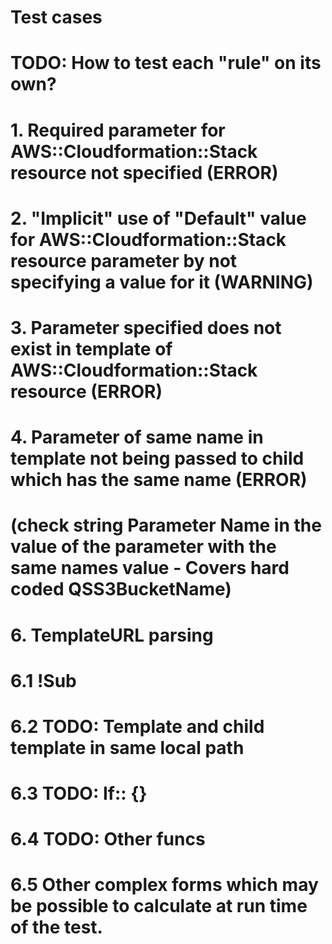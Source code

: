 # Test cases

# TODO: How to test each "rule" on its own?

# 1. Required parameter for AWS::Cloudformation::Stack resource not specified (ERROR)

# 2. "Implicit" use of "Default" value for AWS::Cloudformation::Stack resource parameter by not specifying a value for it (WARNING)

# 3. Parameter specified does not exist in template of AWS::Cloudformation::Stack resource (ERROR)

# 4. Parameter of same name in template not being passed to child which has the same name (ERROR)
# (check string Parameter Name in the value of the parameter with the same names value - Covers hard coded QSS3BucketName)

# 6. TemplateURL parsing 
# 6.1 !Sub
# 6.2 TODO: Template and child template in same local path
# 6.3 TODO: If:: {}
# 6.4 TODO: Other funcs

# 6.5 Other complex forms which may be possible to calculate at run time of the test.

